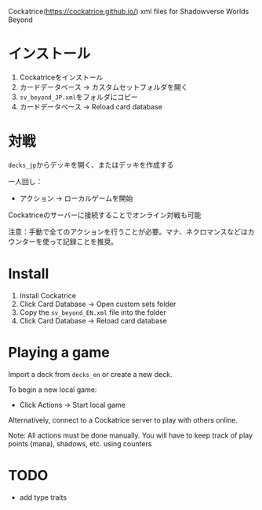 Cockatrice(https://cockatrice.github.io/) xml files for Shadowverse Worlds Beyond

# インストール

1. Cockatriceをインストール
2. カードデータベース -> カスタムセットフォルダを開く
3. `sv_beyond_JP.xml`をフォルダにコピー
4. カードデータベース -> Reload card database

# 対戦

`decks_jp`からデッキを開く、またはデッキを作成する

一人回し：
- アクション -> ローカルゲームを開始

Cockatriceのサーバーに接続することでオンライン対戦も可能

注意：手動で全てのアクションを行うことが必要。マナ、ネクロマンスなどはカウンターを使って記録ことを推奨。

# Install

1. Install Cockatrice
2. Click Card Database -> Open custom sets folder
3. Copy the `sv_beyond_EN.xml` file into the folder
4. Click Card Database -> Reload card database

# Playing a game

Import a deck from `decks_en` or create a new deck.

To begin a new local game:
- Click Actions -> Start local game

Alternatively, connect to a Cockatrice server to play with others online.

Note: All actions must be done manually. You will have to keep track of play points (mana), shadows, etc. using counters

# TODO
- add type traits
